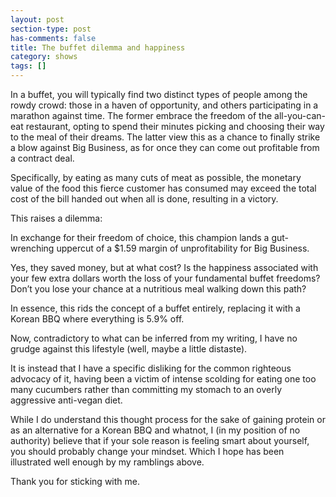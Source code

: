 ```yaml
---
layout: post
section-type: post
has-comments: false
title: The buffet dilemma and happiness
category: shows
tags: []
---
```


In a buffet, you will typically find two distinct types of people among the rowdy crowd: those in a haven of opportunity, and others participating in a marathon against time. The former embrace the freedom of the all-you-can-eat restaurant, opting to spend their minutes picking and choosing their way to the meal of their dreams. The latter view this as a chance to finally strike a blow against Big Business, as for once they can come out profitable from a contract deal. 

Specifically, by eating as many cuts of meat as possible, the monetary value of the food this fierce customer has consumed may exceed the total cost of the bill handed out when all is done, resulting in a victory. 

This raises a dilemma:

In exchange for their freedom of choice, this champion lands a gut-wrenching uppercut of a $1.59 margin of unprofitability for Big Business. 

Yes, they saved money, but at what cost? Is the happiness associated with your few extra dollars worth the loss of your fundamental buffet freedoms? Don’t you lose your chance at a nutritious meal walking down this path? 

In essence, this rids the concept of a buffet entirely, replacing it with a Korean BBQ where everything is 5.9% off.

Now, contradictory to what can be inferred from my writing, I have no grudge against this lifestyle (well, maybe a little distaste). 

It is instead that I have a specific disliking for the common righteous advocacy of it, having been a victim of intense scolding for eating one too many cucumbers rather than committing my stomach to an overly aggressive anti-vegan diet. 

While I do understand this thought process for the sake of gaining protein or as an alternative for a Korean BBQ and whatnot, I (in my position of no authority) believe that if your sole reason is feeling smart about yourself, you should probably change your mindset. Which I hope has been illustrated well enough by my ramblings above. 

Thank you for sticking with me.
